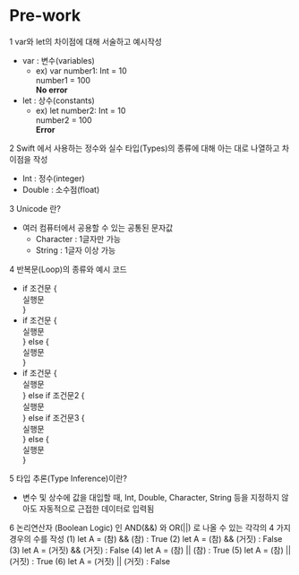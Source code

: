 # Pre-work

1 var와 let의 차이점에 대해 서술하고 예시작성
  - var : 변수(variables)
    - ex) var number1: Int = 10   
          number1 = 100  
          **No error**
  - let : 상수(constants)
    - ex) let number2: Int = 10  
          number2 = 100  
          **Error**
 
2 Swift 에서 사용하는 정수와 실수 타입(Types)의 종류에 대해 아는 대로 나열하고 차이점을 작성 
  - Int : 정수(integer) 
  - Double : 소수점(float)
  
3 Unicode 란? 
  - 여러 컴퓨터에서 공용할 수 있는 공통된 문자값
    - Character : 1글자만 가능
    - String : 1글자 이상 가능
  
4 반복문(Loop)의 종류와 예시 코드
  - if 조건문 {  
    실행문  
    }
  - if 조건문 {  
    실행문  
    } else {  
    실행문  
    }  
  - if 조건문 {  
    실행문   
    } else if 조건문2 {  
    실행문  
    } else if 조건문3 {  
    실행문  
    } else {  
    실행문   
    }  
   
5 타입 추론(Type Inference)이란?
  - 변수 및 상수에 값을 대입할 때, Int, Double, Character, String 등을 지정하지 않아도 자동적으로 근접한 데이터로 입력됨
  
6 논리연산자 (Boolean Logic) 인 AND(&&) 와 OR(||) 로 나올 수 있는 각각의 4 가지 경우의 수를 작성
  (1) let A = (참) && (참) : True
  (2) let A = (참) && (거짓) : False
  (3) let A = (거짓) && (거짓) : False
  (4) let A = (참) || (참) : True
  (5) let A = (참) || (거짓) : True
  (6) let A = (거짓) || (거짓) : False
  




